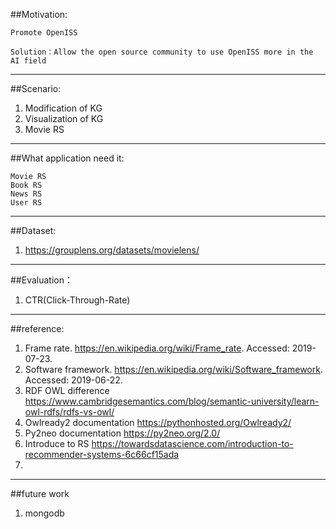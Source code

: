 ##Motivation:

	Promote OpenISS
	
	Solution：Allow the open source community to use OpenISS more in the AI field
---

##Scenario:

1.	Modification of KG
2.	Visualization of KG
3.	Movie RS
---

##What application need it:

	Movie RS
	Book RS
	News RS
	User RS
---

##Dataset:

1. https://grouplens.org/datasets/movielens/

---

##Evaluation：
1. CTR(Click-Through-Rate)

---


##reference:

1.	Frame rate. https://en.wikipedia.org/wiki/Frame_rate. Accessed: 2019- 07-23.
2.	Software framework. https://en.wikipedia.org/wiki/Software_framework. Accessed: 2019-06-22.
3.	RDF OWL difference https://www.cambridgesemantics.com/blog/semantic-university/learn-owl-rdfs/rdfs-vs-owl/
4.	Owlready2 documentation https://pythonhosted.org/Owlready2/
5.	Py2neo documentation https://py2neo.org/2.0/
6.	Introduce to RS https://towardsdatascience.com/introduction-to-recommender-systems-6c66cf15ada
7.	

---

##future work
1. mongodb